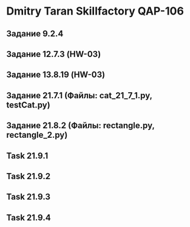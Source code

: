 # Dmitry Taran Skillfactory QAP-106
## Задание 9.2.4
## Задание 12.7.3 (HW-03)
## Задание 13.8.19 (HW-03)
## Задание 21.7.1 (Файлы: cat_21_7_1.py, testCat.py)
## Задание 21.8.2 (Файлы: rectangle.py, rectangle_2.py)
## Task 21.9.1
## Task 21.9.2
## Task 21.9.3
## Task 21.9.4